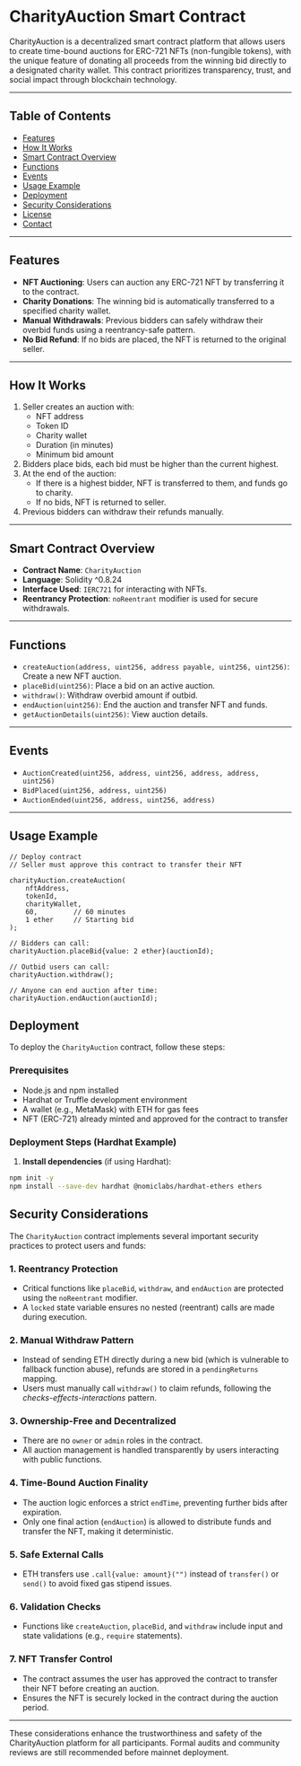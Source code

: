 # CharityAuction Smart Contract

CharityAuction is a decentralized smart contract platform that allows users to create time-bound auctions for ERC-721 NFTs (non-fungible tokens), with the unique feature of donating all proceeds from the winning bid directly to a designated charity wallet. This contract prioritizes transparency, trust, and social impact through blockchain technology.

---

## Table of Contents

- [Features](#features)
- [How It Works](#how-it-works)
- [Smart Contract Overview](#smart-contract-overview)
- [Functions](#functions)
- [Events](#events)
- [Usage Example](#usage-example)
- [Deployment](#deployment)
- [Security Considerations](#security-considerations)
- [License](#license)
- [Contact](#contact)

---

## Features

- **NFT Auctioning**: Users can auction any ERC-721 NFT by transferring it to the contract.
- **Charity Donations**: The winning bid is automatically transferred to a specified charity wallet.
- **Manual Withdrawals**: Previous bidders can safely withdraw their overbid funds using a reentrancy-safe pattern.
- **No Bid Refund**: If no bids are placed, the NFT is returned to the original seller.

---

## How It Works

1. Seller creates an auction with:
   - NFT address
   - Token ID
   - Charity wallet
   - Duration (in minutes)
   - Minimum bid amount
2. Bidders place bids, each bid must be higher than the current highest.
3. At the end of the auction:
   - If there is a highest bidder, NFT is transferred to them, and funds go to charity.
   - If no bids, NFT is returned to seller.
4. Previous bidders can withdraw their refunds manually.

---

## Smart Contract Overview

- **Contract Name**: `CharityAuction`
- **Language**: Solidity ^0.8.24
- **Interface Used**: `IERC721` for interacting with NFTs.
- **Reentrancy Protection**: `noReentrant` modifier is used for secure withdrawals.

---

## Functions

- `createAuction(address, uint256, address payable, uint256, uint256)`: Create a new NFT auction.
- `placeBid(uint256)`: Place a bid on an active auction.
- `withdraw()`: Withdraw overbid amount if outbid.
- `endAuction(uint256)`: End the auction and transfer NFT and funds.
- `getAuctionDetails(uint256)`: View auction details.

---

## Events

- `AuctionCreated(uint256, address, uint256, address, address, uint256)`
- `BidPlaced(uint256, address, uint256)`
- `AuctionEnded(uint256, address, uint256, address)`

---

## Usage Example

```solidity
// Deploy contract
// Seller must approve this contract to transfer their NFT

charityAuction.createAuction(
    nftAddress,
    tokenId,
    charityWallet,
    60,         // 60 minutes
    1 ether     // Starting bid
);

// Bidders can call:
charityAuction.placeBid{value: 2 ether}(auctionId);

// Outbid users can call:
charityAuction.withdraw();

// Anyone can end auction after time:
charityAuction.endAuction(auctionId);
```

## Deployment

To deploy the `CharityAuction` contract, follow these steps:

### Prerequisites

- Node.js and npm installed
- Hardhat or Truffle development environment
- A wallet (e.g., MetaMask) with ETH for gas fees
- NFT (ERC-721) already minted and approved for the contract to transfer

### Deployment Steps (Hardhat Example)

1. **Install dependencies** (if using Hardhat):

```bash
npm init -y
npm install --save-dev hardhat @nomiclabs/hardhat-ethers ethers
```
## Security Considerations

The `CharityAuction` contract implements several important security practices to protect users and funds:

### 1. Reentrancy Protection
- Critical functions like `placeBid`, `withdraw`, and `endAuction` are protected using the `noReentrant` modifier.
- A `locked` state variable ensures no nested (reentrant) calls are made during execution.

### 2. Manual Withdraw Pattern
- Instead of sending ETH directly during a new bid (which is vulnerable to fallback function abuse), refunds are stored in a `pendingReturns` mapping.
- Users must manually call `withdraw()` to claim refunds, following the *checks-effects-interactions* pattern.

### 3. Ownership-Free and Decentralized
- There are no `owner` or `admin` roles in the contract.
- All auction management is handled transparently by users interacting with public functions.

### 4. Time-Bound Auction Finality
- The auction logic enforces a strict `endTime`, preventing further bids after expiration.
- Only one final action (`endAuction`) is allowed to distribute funds and transfer the NFT, making it deterministic.

### 5. Safe External Calls
- ETH transfers use `.call{value: amount}("")` instead of `transfer()` or `send()` to avoid fixed gas stipend issues.

### 6. Validation Checks
- Functions like `createAuction`, `placeBid`, and `withdraw` include input and state validations (e.g., `require` statements).

### 7. NFT Transfer Control
- The contract assumes the user has approved the contract to transfer their NFT before creating an auction.
- Ensures the NFT is securely locked in the contract during the auction period.

---

These considerations enhance the trustworthiness and safety of the CharityAuction platform for all participants. Formal audits and community reviews are still recommended before mainnet deployment.


